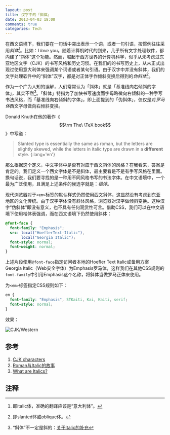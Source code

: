 ```yaml
---
layout: post
title: 汉字中的「斜体」
date: 2013-04-03 18:00
comments: true
categories: Tech
---
```


在西文语境下，我们要在一句话中突出表示一个词，或者一句引语，按惯例往往采用*斜体*[^italic]。比如：I *love* you。随着计算机时代的到来，几乎所有文字处理软件，都内建了“斜体”这个功能。然而，崛起于西方世界的计算机科学，似乎从未考虑过东亚地区文字（CJK）的书写风格和历史习惯。在我们的的书写历史上，从未正式出现过使用意大利体来强调某个词语或者某句引语。由于汉字中并没有斜体，我们的文字处理软件中的“斜体”汉字，都是对正体字作倾斜变换后得到的*伪斜体*[^oblique]。

作为一个广为人知的误解，人们常常认为「斜体」就是「基准线向右倾斜的字体」，其实不然[^misuse]。「斜体」特指为了加快书写速度而字母略微向右倾斜的一种手写书法风格，而「基准线向右倾斜的字体」，即上面提到的「伪斜体」，仅仅是对*罗马体*西文字母做向右倾斜变换。

Donald Knuth在他的著作《$$\rm The\ \TeX book$$》中写道：

> Slanted type is essentially the same as roman, but the letters are
> slightly skewed, while the letters in italic type are drawn in a
> **different** style.
{:lang='en'}

那么根据这个定义，中文字体中是否有对应于西文斜体的风格？在我看来，答案是肯定的。我们定义一个西文字体是不是斜体，最主要看是不是有手写风格在里面。换句话说，我们要寻找的是一种用不同风格书写的书法字体。在中文语境中，一个最为广泛使用，且满足上述条件的候选字就是：*楷体*。

<!-- more -->

现代浏览器对于`<em>`标签的默认样式仍然使用西文斜体，这显然没有考虑到东亚地区的文化传统。由于汉字字体没有斜体风格，浏览器对汉字做倾斜变换。这种汉字“伪斜体”即没有意义，也不具有任何观赏性可言。借助CSS，我们可以在中文语境下使用楷体表强调，而在西文语境下仍然使用斜体：

```css
@font-face {
  font-family: "Emphasis";
  src: local("HoeflerText-Italic"),
       local("Georgia Italic");
  font-style: normal;
  font-weight: normal;
}
```
上述片段使用`@font-face`指定访问者本地的Hoefler Text Italic或备用方案Georgia
Italic（Web安全字体）为Emphasis罗马体，这样我们在其他CSS规则的`font-family`中引用Emphasis这个名称，将斜体当做罗马正体来使用。

为`<em>`标签指定CSS规则如下：

```css
em {
  font-family: "Emphasis", STKaiti, Kai, Kaiti, serif;
  font-style: normal;
}
```

效果：

![CJK/Western](http://i.minus.com/ibdEYz1iVJvhZS.png)

## 参考

1. [CJK characters](http://en.wikipedia.org/wiki/CJK_characters)
2. [Roman与Italic的故事](http://www.typeisbeautiful.com/2010/01/1923/)
3. [What are Italics?](http://gniw.ca/cjk-italics.php)

## 注释

[^italic]: 即italic体，准确的翻译应该是“意大利体”。
[^misuse]: “斜体”不一定是斜的：[关于Italic的补充](http://www.typeisbeautiful.com/2010/03/2208/)
[^oblique]: 即slanted体或oblique体。

